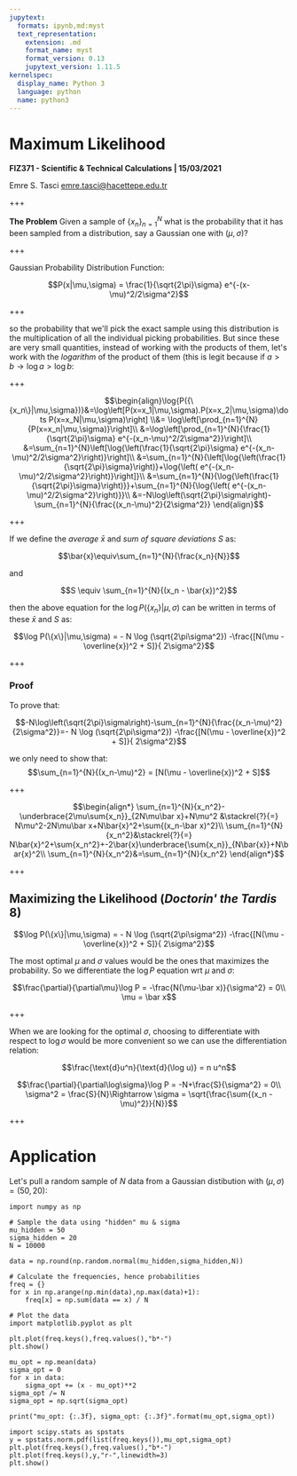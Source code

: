 ```yaml
---
jupytext:
  formats: ipynb,md:myst
  text_representation:
    extension: .md
    format_name: myst
    format_version: 0.13
    jupytext_version: 1.11.5
kernelspec:
  display_name: Python 3
  language: python
  name: python3
---
```


# Maximum Likelihood
**FIZ371 - Scientific & Technical Calculations | 15/03/2021**

Emre S. Tasci <emre.tasci@hacettepe.edu.tr>

+++

**The Problem** Given a sample of $\{x_n\}_{n=1}^{N}$ what is the probability that it has been sampled from a distribution, say a Gaussian one with $(\mu,\sigma)$?

+++

Gaussian Probability Distribution Function:

$$P(x|\mu,\sigma) =  \frac{1}{\sqrt{2\pi}\sigma} e^{-(x-\mu)^2/2\sigma^2}$$

+++

so the probability that we'll pick the exact sample using this distribution is the multiplication of all the individual picking probabilities. But since these are very small quantities, instead of working with the products of them, let's work with the _logarithm_ of the product of them (this is legit because if $a>b\rightarrow \log a > \log b$:

+++

$$\begin{align}\log{P({\{x_n\}|\mu,\sigma})}&=\log\left[P(x=x_1|\mu,\sigma).P(x=x_2|\mu,\sigma)\dots P(x=x_N|\mu,\sigma)\right] \\&= \log\left[\prod_{n=1}^{N}{P(x=x_n|\mu,\sigma)}\right]\\
&=\log\left[\prod_{n=1}^{N}{\frac{1}{\sqrt{2\pi}\sigma} e^{-(x_n-\mu)^2/2\sigma^2}}\right]\\
&=\sum_{n=1}^{N}\left[\log{\left(\frac{1}{\sqrt{2\pi}\sigma} e^{-(x_n-\mu)^2/2\sigma^2}\right)}\right]\\
&=\sum_{n=1}^{N}{\left[\log{\left(\frac{1}{\sqrt{2\pi}\sigma}\right)}+\log{\left( e^{-(x_n-\mu)^2/2\sigma^2}\right)}\right]}\\
&=\sum_{n=1}^{N}{\log{\left(\frac{1}{\sqrt{2\pi}\sigma}\right)}}+\sum_{n=1}^{N}{\log{\left( e^{-(x_n-\mu)^2/2\sigma^2}\right)}}\\
&=-N\log\left(\sqrt{2\pi}\sigma\right)-\sum_{n=1}^{N}{\frac{(x_n-\mu)^2}{2\sigma^2}}
\end{align}$$

+++

If we define the _average_ $\bar{x}$ and _sum of square deviations_ $S$ as:

$$\bar{x}\equiv\sum_{n=1}^{N}{\frac{x_n}{N}}$$

and

$$S \equiv \sum_{n=1}^{N}{(x_n - \bar{x})^2}$$

then the above equation for the $\log{P({\{x_n\}|\mu,\sigma})}$ can be written in terms of these $\bar{x}$ and $S$ as:

$$\log P(\{x\}|\mu,\sigma) = - N \log (\sqrt{2\pi\sigma^2}) -\frac{[N(\mu - \overline{x})^2 + S]}{ 2\sigma^2}$$

+++

### Proof
To prove that:

$$-N\log\left(\sqrt{2\pi}\sigma\right)-\sum_{n=1}^{N}{\frac{(x_n-\mu)^2}{2\sigma^2}}=- N \log (\sqrt{2\pi\sigma^2}) -\frac{[N(\mu - \overline{x})^2 + S]}{ 2\sigma^2}$$

we only need to show that:
$$\sum_{n=1}^{N}{(x_n-\mu)^2} = [N(\mu - \overline{x})^2 + S]$$

+++

$$\begin{align*}
\sum_{n=1}^{N}{x_n^2}-\underbrace{2\mu\sum{x_n}}_{2N\mu\bar x}+N\mu^2 &\stackrel{?}{=} N\mu^2-2N\mu\bar x+N\bar{x}^2+\sum{(x_n-\bar x)^2}\\
\sum_{n=1}^{N}{x_n^2}&\stackrel{?}{=} N\bar{x}^2+\sum{x_n^2}+-2\bar{x}\underbrace{\sum{x_n}}_{N\bar{x}}+N\bar{x}^2\\
\sum_{n=1}^{N}{x_n^2}&=\sum_{n=1}^{N}{x_n^2}
\end{align*}$$

+++

## Maximizing the Likelihood (_Doctorin' the Tardis_ 8)

$$\log P(\{x\}|\mu,\sigma) = - N \log (\sqrt{2\pi\sigma^2}) -\frac{[N(\mu - \overline{x})^2 + S]}{ 2\sigma^2}$$

The most optimal $\mu$ and $\sigma$ values would be the ones that maximizes the probability. So we differentiate the $\log P$ equation wrt $\mu$ and $\sigma$:

$$\frac{\partial}{\partial\mu}\log P = -\frac{N(\mu-\bar x)}{\sigma^2} = 0\\
\mu = \bar x$$

+++

When we are looking for the optimal $\sigma$, choosing to differentiate with respect to $\log\sigma$ would be more convenient so we can use the differentiation relation:

$$\frac{\text{d}u^n}{\text{d}(\log u)} = n u^n$$

$$\frac{\partial}{\partial\log\sigma}\log P = -N+\frac{S}{\sigma^2} = 0\\
\sigma^2 = \frac{S}{N}\Rightarrow \sigma = \sqrt{\frac{\sum{(x_n - \mu)^2}}{N}}$$

+++

# Application
Let's pull a random sample of $N$ data from a Gaussian distibution with $(\mu,\sigma)=(50,20)$:

```{code-cell} ipython3
import numpy as np

# Sample the data using "hidden" mu & sigma
mu_hidden = 50
sigma_hidden = 20
N = 10000

data = np.round(np.random.normal(mu_hidden,sigma_hidden,N))
```

```{code-cell} ipython3
# Calculate the frequencies, hence probabilities
freq = {}
for x in np.arange(np.min(data),np.max(data)+1):
    freq[x] = np.sum(data == x) / N
```

```{code-cell} ipython3
# Plot the data
import matplotlib.pyplot as plt

plt.plot(freq.keys(),freq.values(),"b*-")
plt.show()
```

```{code-cell} ipython3
mu_opt = np.mean(data)
sigma_opt = 0
for x in data:
    sigma_opt += (x - mu_opt)**2
sigma_opt /= N
sigma_opt = np.sqrt(sigma_opt)

print("mu_opt: {:.3f}, sigma_opt: {:.3f}".format(mu_opt,sigma_opt))
```

```{code-cell} ipython3
import scipy.stats as spstats
y = spstats.norm.pdf(list(freq.keys()),mu_opt,sigma_opt)
plt.plot(freq.keys(),freq.values(),"b*-")
plt.plot(freq.keys(),y,"r-",linewidth=3)
plt.show()
```
